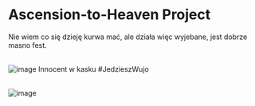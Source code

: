 # Ascension-to-Heaven Project
Nie wiem co się dzieję kurwa mać, ale działa więc wyjebane, jest dobrze masno fest.

<br>![image](https://pbs.twimg.com/profile_images/1391737787087532034/F_1EwMfn_400x400.jpg) Innocent w kasku #JedzieszWujo

<br>![image](https://media.discordapp.net/attachments/754922281632923739/828609077046804550/826994229351284756.gif)
